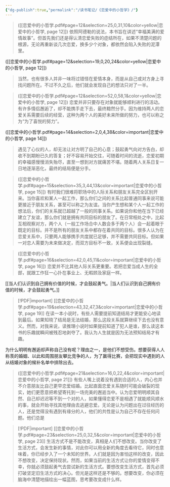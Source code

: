 ```yaml
---
{"dg-publish":true,"permalink":"/读书笔记/《恋爱中的小哲学》/"}
---
```


> ([[恋爱中的小哲学.pdf#page=12&selection=25,0,31,10&color=yellow\|恋爱中的小哲学, page 12]])
> 依照阿德勒的说法，本书旨在讲述“幸福美满的爱情故事”。但首先我们还是得认清恋爱失败的症结所在，如果不清楚问题的根源，无论再重新谈几次恋爱，换多少个对象，都依然会陷入失败的泥潭里。
>

([[恋爱中的小哲学.pdf#page=12&selection=19,0,20,24&color=yellow\|恋爱中的小哲学, page 12]])
> 当然，也有很多人并非一味将过错怪在爱情本身，而是从自己或对方身上寻找问题所在。不过不久之后，他们就会发现自己的想法只对了一半。

> ([[恋爱中的小哲学.pdf#page=12&selection=52,0,58,1&color=yellow\|恋爱中的小哲学, page 12]])
> 恋爱并非只要存在对象就能够顺利进行的活动。有许多情侣邂逅了，却不能携手走下去，最终黯然分手。因为维持两人的恋爱关系需要后续的经营，这种为两个人的美好未来所做的努力，也可以称之为“为了喜悦的努力”。

([[恋爱中的小哲学.pdf#page=14&selection=2,0,4,38&color=important\|恋爱中的小哲学, page 14]])
> 遇见了心仪的人，却无法让对方明了自己的心意；鼓起勇气向对方告白，却收不到期盼已久的答复；好不容易开始交往，可随着时间的流逝，恋爱初期的幸福感慢慢消失殆尽，直至一想到对方就痛苦不堪。随着两人关系日复一日地逐渐恶化，最终的结局便是分手。

> ([[恋爱中的小哲学.pdf#page=15&selection=35,3,44,13&color=important\|恋爱中的小哲学, page 15]])
> 有时我们很难将职场中的人际关系和朋友关系完全区别开来。当你喜欢和某人一起工作，那么你们之间的关系比起普通同事来说可能更接近于朋友关系，甚至可以称之为友谊。当你产生想和某个人一起工作的想法后，你们的关系就已超越了一般的同事关系。如果说你和他在当下已经建立了友谊，那么你们就是拥有共同目标的朋友了。在日常相处之中，比起互相观察对方，两个人（一般工作场合中人数会多于两个人）会一起着眼于既定的目标。并不是所有的朋友关系中都存在着共同的目标。很多人认为在恋爱关系中，只要两人能够携手共度就已足够，并不需要共同目标。但如果一对恋人需要为未来做决定，而双方目标不一致，关系便会出现裂缝。

> ([[恋爱中的小哲学.pdf#page=16&selection=42,0,45,11&color=important\|恋爱中的小哲学, page 16]])
> 恋爱并不比其他人际关系更重要。若把恋爱当成人生的全部，就跟工作狂一心扑在事业上、无暇顾及家庭一样。

[[当人们认识到自己拥有价值的时候，才会鼓起勇气。\|当人们认识到自己拥有价值的时候，才会鼓起勇气。]]


> [!PDF|important] [[恋爱中的小哲学.pdf#page=19&selection=43,32,47,3&color=important\|恋爱中的小哲学, page 19]]
> 在读一本小说时，有些人需要提前知道结局才更能安心地读到最后。如果知晓了结局是无法结婚，那么这段关系就算继续下去也没有意义。然而，对我来说，读推理小说时如果提前知道了犯人是谁，那么读这本书的乐趣就瞬间被残忍地剥夺了。我认为人生就是因为无法预知结局才有趣。

为什么明明有邂逅却声称自己没有呢？理由之一，是他们不想受伤。想要获得人人称羡的婚姻、以此和周围朋友攀比竞争的人，为了赢得比赛，会把现实中遇到的人从结婚对象的候补名单中排除出去。

> ([[恋爱中的小哲学.pdf#page=21&selection=16,0,22,4&color=important\|恋爱中的小哲学, page 21]])
> 有些人嘴上说着没有遇到合适的人，内心也并不介意朋友比自己更早恋爱结婚。比起直面恋爱关系随时可能会破裂的现实，她们更愿意把希望寄托到一场完美的邂逅当中。认为恋爱明明顺其自然、自己却迟迟等不到一个对的人，如果懂得恋爱不是相遇了就能顺风顺水的事，就会开始寻找其他理由去逃避恋爱。无论是认为问题出在过往经历的人，还是觉得没有遇到有缘分的人，他们的共性是认为自己不存在任何问题。他们总是

> [!PDF|important] [[恋爱中的小哲学.pdf#page=23&selection=25,0,32,5&color=important\|恋爱中的小哲学, page 23]]
> 生活方式不是不能改变，真相是人们不想改变。当你改变了生活方式，会发生新的事情，对此你可以用全新的角度去看待它，同时也意味着，你已经步入了一个未知的世界。人们就是因为害怕这样的改变，因此不想改变，决定保持现状。然而，如果当前的生活方式让你的爱情变得不幸，你就必须鼓起勇气去尝试新的生活方式。要想改变生活方式，首先必须打破坚定旧生活方式的决心。但光是这样还是不够的。想要改变，你必须在脑海中清楚地描绘出一幅蓝图，思考要改变成什么样。
